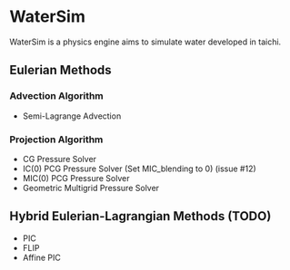 # WaterSim
WaterSim is a physics engine aims to simulate water developed in taichi.

## Eulerian Methods
### Advection Algorithm
+ Semi-Lagrange Advection

### Projection Algorithm
+ CG Pressure Solver
+ IC(0) PCG Pressure Solver (Set MIC_blending to 0) (issue #12)
+ MIC(0) PCG Pressure Solver 
+ Geometric Multigrid Pressure Solver 

## Hybrid Eulerian-Lagrangian Methods (TODO)
+ PIC
+ FLIP
+ Affine PIC